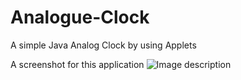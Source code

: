 # Analogue-Clock
A simple Java Analog Clock by using Applets

A screenshot for this application
![Image description](https://cdn1.imggmi.com/uploads/2019/3/24/48c61fd45a55bfdf3d79d564fb4353b6-full.jpg)
